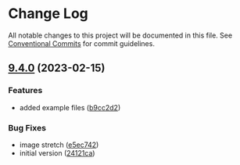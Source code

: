 # Change Log

All notable changes to this project will be documented in this file.
See [Conventional Commits](https://conventionalcommits.org) for commit guidelines.

## [9.4.0](https://github.com/stone-payments/pos-mamba-sdk/compare/v9.3.1...v9.4.0) (2023-02-15)


### Features

* added example files ([b9cc2d2](https://github.com/stone-payments/pos-mamba-sdk/commit/b9cc2d2e0b7b1d2f2eb2f96af250913d6338032e))


### Bug Fixes

* image stretch ([e5ec742](https://github.com/stone-payments/pos-mamba-sdk/commit/e5ec742d9dcce70db3d4e8c5fb5476f1d10f4279))
* initial version ([24121ca](https://github.com/stone-payments/pos-mamba-sdk/commit/24121ca9ce580018b577db29b771ee073b44ec98))
